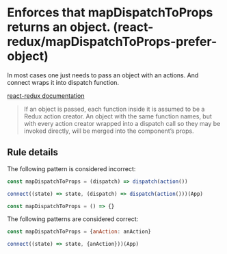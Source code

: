 #  Enforces that mapDispatchToProps returns an object. (react-redux/mapDispatchToProps-prefer-object)

In most cases one just needs to pass an object with an actions. And connect wraps it into dispatch function.

[react-redux documentation](https://github.com/reactjs/react-redux/blob/master/docs/api.md#arguments)
> If an object is passed, each function inside it is assumed to be a Redux action creator. An object with the same function names, but with every action creator wrapped into a dispatch call so they may be invoked directly, will be merged into the component’s props.

## Rule details

The following pattern is considered incorrect:

```js
const mapDispatchToProps = (dispatch) => dispatch(action())
```

```js
connect((state) => state, (dispatch) => dispatch(action()))(App)
```

```js
const mapDispatchToProps = () => {}
```

The following patterns are considered correct:


```js
const mapDispatchToProps = {anAction: anAction}
```

```js
connect((state) => state, {anAction}))(App)
```
